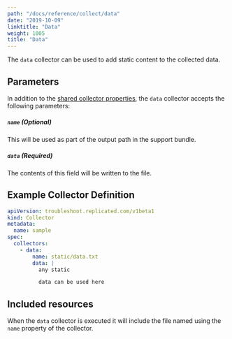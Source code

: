 ```yaml
---
path: "/docs/reference/collect/data"
date: "2019-10-09"
linktitle: "Data"
weight: 1005
title: "Data"
---
```


The `data` collector can be used to add static content to the collected data.

## Parameters

In addition to the [shared collector properties](/docs/reference/collect/reference#shared-properties), the `data` collector accepts the following parameters:

##### `name` (Optional)
This will be used as part of the output path in the support bundle.

##### `data` (Required)
The contents of this field will be written to the file.

## Example Collector Definition

```yaml
apiVersion: troubleshoot.replicated.com/v1beta1
kind: Collector
metadata:
  name: sample
spec:
  collectors:
    - data:
        name: static/data.txt
        data: |
          any static

          data can be used here
```

## Included resources

When the `data` collector is executed it will include the file named using the `name` property of the collector.
